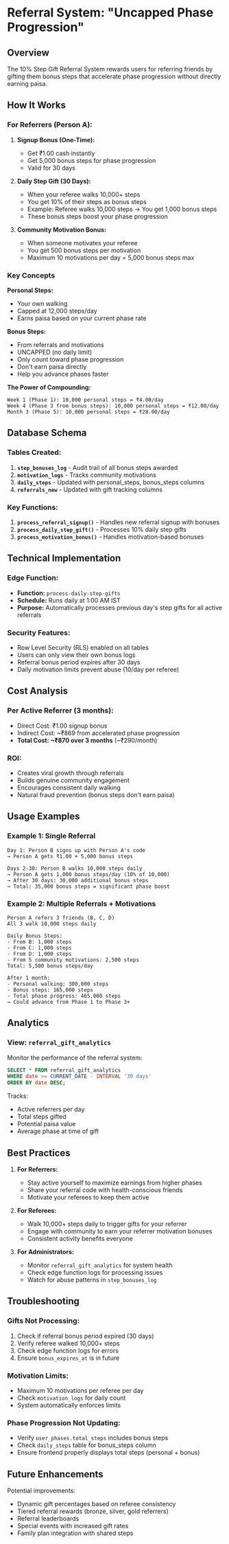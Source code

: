# Referral System: "Uncapped Phase Progression"

## Overview
The 10% Step Gift Referral System rewards users for referring friends by gifting them bonus steps that accelerate phase progression without directly earning paisa.

## How It Works

### For Referrers (Person A):
1. **Signup Bonus (One-Time):**
   - Get ₹1.00 cash instantly
   - Get 5,000 bonus steps for phase progression
   - Valid for 30 days

2. **Daily Step Gift (30 Days):**
   - When your referee walks 10,000+ steps
   - You get 10% of their steps as bonus steps
   - Example: Referee walks 10,000 steps → You get 1,000 bonus steps
   - These bonus steps boost your phase progression

3. **Community Motivation Bonus:**
   - When someone motivates your referee
   - You get 500 bonus steps per motivation
   - Maximum 10 motivations per day = 5,000 bonus steps max

### Key Concepts

**Personal Steps:**
- Your own walking
- Capped at 12,000 steps/day
- Earns paisa based on your current phase rate

**Bonus Steps:**
- From referrals and motivations
- UNCAPPED (no daily limit)
- Only count toward phase progression
- Don't earn paisa directly
- Help you advance phases faster

**The Power of Compounding:**
```
Week 1 (Phase 1): 10,000 personal steps = ₹4.00/day
Week 4 (Phase 3 from bonus steps): 10,000 personal steps = ₹12.00/day
Month 3 (Phase 5): 10,000 personal steps = ₹28.00/day
```

## Database Schema

### Tables Created:
1. **`step_bonuses_log`** - Audit trail of all bonus steps awarded
2. **`motivation_logs`** - Tracks community motivations
3. **`daily_steps`** - Updated with personal_steps, bonus_steps columns
4. **`referrals_new`** - Updated with gift tracking columns

### Key Functions:
1. **`process_referral_signup()`** - Handles new referral signup with bonuses
2. **`process_daily_step_gift()`** - Processes 10% daily step gifts
3. **`process_motivation_bonus()`** - Handles motivation-based bonuses

## Technical Implementation

### Edge Function:
- **Function:** `process-daily-step-gifts`
- **Schedule:** Runs daily at 1:00 AM IST
- **Purpose:** Automatically processes previous day's step gifts for all active referrals

### Security Features:
- Row Level Security (RLS) enabled on all tables
- Users can only view their own bonus logs
- Referral bonus period expires after 30 days
- Daily motivation limits prevent abuse (10/day per referee)

## Cost Analysis

### Per Active Referrer (3 months):
- Direct Cost: ₹1.00 signup bonus
- Indirect Cost: ~₹869 from accelerated phase progression
- **Total Cost: ~₹870 over 3 months** (~₹290/month)

### ROI:
- Creates viral growth through referrals
- Builds genuine community engagement
- Encourages consistent daily walking
- Natural fraud prevention (bonus steps don't earn paisa)

## Usage Examples

### Example 1: Single Referral
```
Day 1: Person B signs up with Person A's code
→ Person A gets ₹1.00 + 5,000 bonus steps

Days 2-30: Person B walks 10,000 steps daily
→ Person A gets 1,000 bonus steps/day (10% of 10,000)
→ After 30 days: 30,000 additional bonus steps
→ Total: 35,000 bonus steps = significant phase boost
```

### Example 2: Multiple Referrals + Motivations
```
Person A refers 3 friends (B, C, D)
All 3 walk 10,000 steps daily

Daily Bonus Steps:
- From B: 1,000 steps
- From C: 1,000 steps  
- From D: 1,000 steps
- From 5 community motivations: 2,500 steps
Total: 5,500 bonus steps/day

After 1 month:
- Personal walking: 300,000 steps
- Bonus steps: 165,000 steps
- Total phase progress: 465,000 steps
→ Could advance from Phase 1 to Phase 3+
```

## Analytics

### View: `referral_gift_analytics`
Monitor the performance of the referral system:
```sql
SELECT * FROM referral_gift_analytics 
WHERE date >= CURRENT_DATE - INTERVAL '30 days'
ORDER BY date DESC;
```

Tracks:
- Active referrers per day
- Total steps gifted
- Potential paisa value
- Average phase at time of gift

## Best Practices

1. **For Referrers:**
   - Stay active yourself to maximize earnings from higher phases
   - Share your referral code with health-conscious friends
   - Motivate your referees to keep them active

2. **For Referees:**
   - Walk 10,000+ steps daily to trigger gifts for your referrer
   - Engage with community to earn your referrer motivation bonuses
   - Consistent activity benefits everyone

3. **For Administrators:**
   - Monitor `referral_gift_analytics` for system health
   - Check edge function logs for processing issues
   - Watch for abuse patterns in `step_bonuses_log`

## Troubleshooting

### Gifts Not Processing:
1. Check if referral bonus period expired (30 days)
2. Verify referee walked 10,000+ steps
3. Check edge function logs for errors
4. Ensure `bonus_expires_at` is in future

### Motivation Limits:
- Maximum 10 motivations per referee per day
- Check `motivation_logs` for daily count
- System automatically enforces limits

### Phase Progression Not Updating:
- Verify `user_phases.total_steps` includes bonus steps
- Check `daily_steps` table for bonus_steps column
- Ensure frontend properly displays total steps (personal + bonus)

## Future Enhancements

Potential improvements:
- Dynamic gift percentages based on referee consistency
- Tiered referral rewards (bronze, silver, gold referrers)
- Referral leaderboards
- Special events with increased gift rates
- Family plan integration with shared steps
